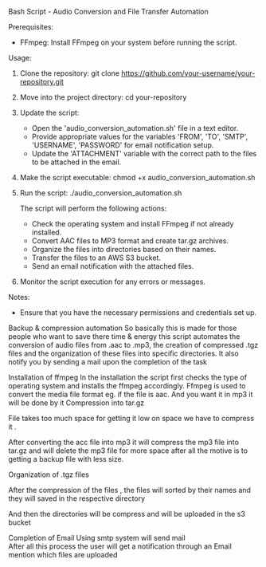 Bash Script - Audio Conversion and File Transfer Automation

Prerequisites:
- FFmpeg: Install FFmpeg on your system before running the script.

Usage:

1. Clone the repository:
   git clone https://github.com/your-username/your-repository.git

2. Move into the project directory:
   cd your-repository

3. Update the script:
   - Open the 'audio_conversion_automation.sh' file in a text editor.
   - Provide appropriate values for the variables 'FROM', 'TO', 'SMTP', 'USERNAME', 'PASSWORD' for email notification setup.
   - Update the 'ATTACHMENT' variable with the correct path to the files to be attached in the email.

4. Make the script executable:
   chmod +x audio_conversion_automation.sh

5. Run the script:
   ./audio_conversion_automation.sh

   The script will perform the following actions:
   - Check the operating system and install FFmpeg if not already installed.
   - Convert AAC files to MP3 format and create tar.gz archives.
   - Organize the files into directories based on their names.
   - Transfer the files to an AWS S3 bucket.
   - Send an email notification with the attached files.

6. Monitor the script execution for any errors or messages.

Notes:
- Ensure that you have the necessary permissions and credentials set up.

Backup & compression automation 
So basically this is made for those people who want to save there time & energy
this script automates the conversion of audio files from .aac to .mp3, the creation of compressed .tgz files and the organization of these files into specific directories.
It also notify you by sending a mail upon the completion of the task
 
Installation of ffmpeg 
 In the installation the script first checks the type of operating system and installs the ffmpeg accordingly.
Ffmpeg is used to convert the media file format eg. if the file is aac. And you want it in mp3 it will be done by it 
Compression into tar.gz

File takes too much space for getting it low on space we have to compress it .

After converting the acc file into mp3 it will compress the mp3 file into tar.gz and will delete the mp3 file for more space after all the motive is to getting a backup file with less size.

Organization of .tgz  files 

After the compression of the files , the files will sorted by their names and they will saved in the respective directory
 
And then the directories will be compress and will be uploaded in the s3 bucket
 
Completion of Email
Using smtp system will send mail  
After all this process the user will get a notification through an Email mention which files are uploaded
